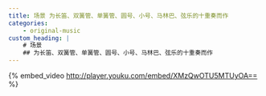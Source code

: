 ```yaml
---
title: 场景 为长笛、双簧管、单簧管、圆号、小号、马林巴、弦乐的十重奏而作
categories:
    - original-music
custom_heading: |
    # 场景
    ## 为长笛、双簧管、单簧管、圆号、小号、马林巴、弦乐的十重奏而作
---
```

{% embed_video http://player.youku.com/embed/XMzQwOTU5MTUyOA== %}
